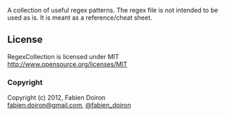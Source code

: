 A collection of useful regex patterns. The regex file is not intended to be used as is. It is meant as a reference/cheat sheet.

## License

RegexCollection is licensed under MIT http://www.opensource.org/licenses/MIT

### Copyright

Copyright (c) 2012, Fabien Doiron  
<fabien.doiron@gmail.com>, [@fabien_doiron](http://twitter.com/fabien_doiron)